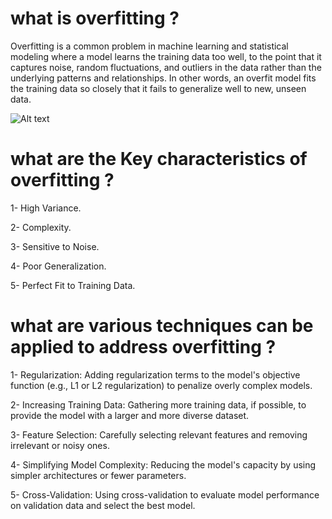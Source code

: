 # what is overfitting ?

Overfitting is a common problem in machine learning and statistical modeling where a model learns the training data too well, to the point that it captures noise, random fluctuations, and outliers in the data rather than the underlying patterns and relationships. In other words, an overfit model fits the training data so closely that it fails to generalize well to new, unseen data.

![Alt text](https://th.bing.com/th/id/OIP.6dU52VqZASz0G9MWs3dXIQAAAA?pid=ImgDet&rs=1)

# what are the Key characteristics of overfitting ?
1- High Variance.

2- Complexity.

3- Sensitive to Noise.

4- Poor Generalization.

5- Perfect Fit to Training Data.

# what are various techniques can be applied to address overfitting  ?

1- Regularization: Adding regularization terms to the model's objective function (e.g., L1 or L2 regularization) to penalize overly complex models.

2- Increasing Training Data: Gathering more training data, if possible, to provide the model with a larger and more diverse dataset.

3- Feature Selection: Carefully selecting relevant features and removing irrelevant or noisy ones.

4- Simplifying Model Complexity: Reducing the model's capacity by using simpler architectures or fewer parameters.

5- Cross-Validation: Using cross-validation to evaluate model performance on validation data and select the best model.

